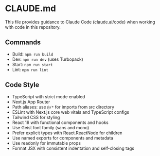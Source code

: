 # CLAUDE.md

This file provides guidance to Claude Code (claude.ai/code) when working with code in this repository.

## Commands
- Build: `npm run build`
- Dev: `npm run dev` (uses Turbopack)
- Start: `npm run start`
- Lint: `npm run lint`

## Code Style
- TypeScript with strict mode enabled
- Next.js App Router
- Path aliases: use `@/*` for imports from src directory
- ESLint with Next.js core web vitals and TypeScript configs
- Tailwind CSS for styling 
- React 19 with functional components and hooks
- Use Geist font family (sans and mono) 
- Prefer explicit types with React.ReactNode for children
- Use named exports for components and metadata
- Use readonly for immutable props
- Format JSX with consistent indentation and self-closing tags